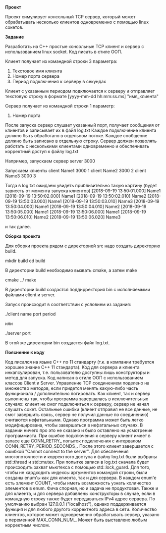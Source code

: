 **Проект**

Проект симулирует консольный TCP сервер, который может обрабатывать несколько клиентов одновременно с помощью linux сокетов.

**Задание**

Разработать на С++ простые консольные TCP клиент и сервер с использованием linux socket.
Код писать в стиле ООП.

Клиент получает из командной строки 3 параметра:
1) Текстовое имя клиента
2) Номер порта сервера
3) Период подключения к серверу в секундах

Клиент с указанным периодом подключается к серверу и отправляет текстовую строку в формате
[yyyy-mm-dd hh:mm:ss.ms] "имя_клиента"

Сервер получает из командной строки 1 параметр:
1) Номер порта

После запуска сервер слушает указанный порт, получает сообщения от клиентов и записывает их в файл log.txt
Каждое подключение клиента должно быть обработано в отдельном потоке.
Каждое сообщение должно быть записано в отдельную строку.
Сервер должен позволять работать с несколькими клиентами одновременно и обеспечивать корректный доступ к файлу log.txt

Например, запускаем сервер
server 3000

Запускаем клиенты
client Name1 3000 1
client Name2 3000 2
client Name3 3000 3

Тогда в log.txt ожидаем увидеть приблизительно такую картину (будет зависеть от момента запуска клиентов)
[2018-09-19 13:50:01.000] Name1
[2018-09-19 13:50:02.000] Name1
[2018-09-19 13:50:02.010] Name2
[2018-09-19 13:50:03.000] Name1
[2018-09-19 13:50:03.010] Name3
[2018-09-19 13:50:04.000] Name1
[2018-09-19 13:50:04.010] Name2
[2018-09-19 13:50:05.000] Name1
[2018-09-19 13:50:06.000] Name1
[2018-09-19 13:50:06.010] Name2
[2018-09-19 13:50:06.020] Name3

и так далее.

**Сборка проекта**

Для сборки проекта рядом с директорией src надо создать директорию build.

mkdir build
cd build

В директории build необходимо вызвать cmake, а затем make

cmake ../
make

В директории build создастся поддирректория bin с исполняемыми файлами client и server.

Запуск происходит в соответствии с условием из задания:

./client name port period

или

./server port

В этой же директории bin создастся файл log.txt.


**Пояснение к коду**

Код писался на языке C++ по 11 стандарту (т.к. в компании требуется хорошее знание C++ 11 стандарта).
Код для сервера и клиента инкапсулирован, т.е. пользователю доступны лишь конструкторы и метод для запуска.
Код написан в стиле ООП с использованием классов Client и Server.
Управление TCP соединением поделено на множество методов, если придется менять какую-либо часть функционала / дополнительно логировать.
Как клиент, так и сервер выполнены так, чтобы программа завершалась в исключительных случаях: клиент не смог подключиться к серверу, сервер не начал слушать сокет.
Остальные ошибки (клиент отправил не все данные, не смог завершить связь, сервер не получил данные по соединению) считаются нефатальными.
Однако программа может быть легко модифицирована, чтобы завершаться в нефатальных случаях. В задании ничего про это не сказано и было оставлено на усмотрение программиста.
При ошибке подключения к серверу клиент имеет в запасе еще CONN_RETRY_ попыток подключения с интервалом CONN_RETRY_PERIOD_SECONDS_.
После этого клиент завершается с ошибкой "Cannot connect to the server".
Для обеспечения многопоточности и корректного доступа к файлу log.txt были выбраны std::thread и std::mutex.
При попытке записи в log.txt сначала будет происходить захват мьютекса с помощью std::lock_guard.
Для того, чтобы не хардкодить индексы аргументов командой строки, были созданы enum'ы как для клиента, так и для сервера.
В каждом enum'е есть элемент COUNT, чтобы иметь возможность узнать количество элементов в enum. Фича спорная, но и задача не продуктовая.
Также и для клиента, и для сервера добавлены конструкторы в случае, если в командную строку также будет передаваться IPv4 адрес сервера.
По умолчанию выбран 127.0.0.1 ("localhost"), однако поддерживается функция и для любого другого корректного адреса в сети.
Количество клиентов, которое может одновременно обрабатывать сервер, указано в переменной MAX_CONN_NUM_. Может быть выставлено любым корректным числом.
